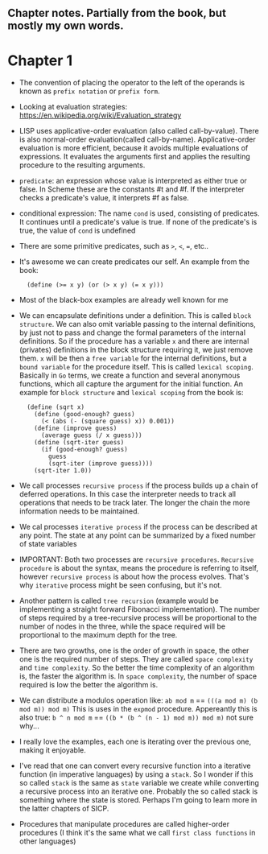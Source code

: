 Chapter notes. Partially from the book, but mostly my own words.
--

# Chapter 1

* The convention of placing the operator to the left of the operands is known
  as `prefix notation` or `prefix form`.
* Looking at evaluation strategies: https://en.wikipedia.org/wiki/Evaluation_strategy
* LISP uses applicative-order evaluation (also called call-by-value). There
  is also normal-order evaluation(called call-by-name). Applicative-order
  evaluation is more efficient, because it avoids multiple evaluations of
  expressions. It evaluates the arguments first and applies the resulting
  procedure to the resulting arguments.
* `predicate`: an expression whose value is interpreted as either true or
  false. In Scheme these are the constants #t and #f. If the interpreter checks
  a predicate's value, it interprets #f as false.
* conditional expression: The name `cond` is used, consisting of predicates. It
  continues until a predicate's value is true. If  none of the predicate's is
  true, the value of `cond` is undefined
* There are some primitive predicates, such as `>`, `<`, `=`, etc..
* It's awesome we can create predicates our self. An example from the book:

		(define (>= x y) (or (> x y) (= x y)))

* Most of the black-box examples are already well known for me
* We can encapsulate definitions under a definition. This is called `block
  structure`. We can also omit variable passing to the internal definitions, by
  just not to pass and change the formal parameters of the internal definitions.
  So if the procedure has a variable `x` and there are internal (privates)
  definitions in the block structure requiring it, we just remove them. `x` will
  be then a `free variable` for the internal definitions, but a `bound variable`
  for the procedure itself. This is called `lexical scoping`. Basically in `Go`
  terms, we create a function and several anonymous functions, which all capture
  the argument for the initial function. An example for `block structure` and
  `lexical scoping` from the book is:

		(define (sqrt x)
		  (define (good-enough? guess)
			(< (abs (- (square guess) x)) 0.001)) 
		  (define (improve guess)
			(average guess (/ x guess))) 
		  (define (sqrt-iter guess)
			(if (good-enough? guess) 
			  guess
			  (sqrt-iter (improve guess))))
		  (sqrt-iter 1.0))

* We call processes `recursive process` if the process builds up a chain of
  deferred operations. In this case the interpreter needs to track all
  operations that needs to be track later. The longer the chain the more
  information needs to be maintained.
* We cal processes `iterative process` if the process can be described at any
  point. The state at any point can be summarized by a fixed number of state
  variables 
* IMPORTANT: Both two processes are `recursive procedures`. `Recursive
  procedure` is about the syntax, means the procedure is referring to itself,
  however `recursive process` is about how the process evolves. That's why
  `iterative` process might be seen confusing, but it's not.
* Another pattern is called `tree recursion` (example would be implementing a
  straight forward Fibonacci implementation). The number of steps required by a
  tree-recursive process will be proportional to the number of nodes in the
  three, while the space required will be proportional to the maximum depth for
  the tree.
* There are two growths, one is the order of growth in space, the other one is
  the required number of steps. They are called `space complexity` and `time
  complexity`. So the better the time complexity of an algorithm is, the faster
  the algorithm is. In `space complexity`, the number of space required is low
  the better the algorithm is.
* We can distribute a modulos operation like: `ab mod m` == `(((a mod m) (b mod m)) mod m)`
  This is uses in the `expmod` procedure. Appereantly this is also true: 
  `b ^ n mod m` == `((b * (b ^ (n - 1) mod m)) mod m)` not sure why...
* I really love the examples, each one is iterating over the previous one,
  making it enjoyable.
* I've read that one can convert every recursive function into a iterative
  function (in imperative languages) by using a `stack`. So I wonder if this so
  called `stack` is the same as `state` variable we create while converting a
  recursive process into an iterative one. Probably the so called stack is
  something where the state is stored. Perhaps I'm going to learn more in the
  latter chapters of SICP.
* Procedures that manipulate procedures are called higher-order procedures (I
  think it's the same what we call `first class functions` in other languages)



